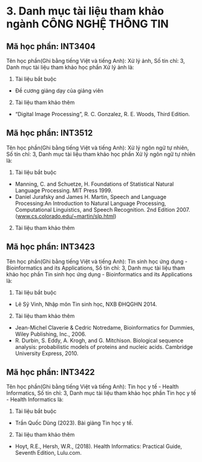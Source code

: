 # 3. Danh mục tài liệu tham khảo ngành CÔNG NGHỆ THÔNG TIN
## Mã học phần: INT3404
Tên học phần(Ghi bằng tiếng Việt và tiếng Anh): Xử lý ảnh, Số tín chỉ: 3, Danh mục tài liệu tham khảo học phần Xử lý ảnh là:
1. Tài liệu bắt buộc
- Đề cương giảng dạy của giảng viên
2. Tài liệu tham khảo thêm
- “Digital Image Processing”, R. C. Gonzalez, R. E. Woods, Third Edition.
## Mã học phần: INT3512
Tên học phần(Ghi bằng tiếng Việt và tiếng Anh): Xử lý ngôn ngữ tự nhiên, Số tín chỉ: 3, Danh mục tài liệu tham khảo học phần Xử lý ngôn ngữ tự nhiên là:
1. Tài liệu bắt buộc
- Manning, C. and Schuetze, H. Foundations of Statistical Natural Language Processing. MIT Press 1999.
- Daniel Jurafsky and James H. Martin, Speech and Language Processing:An Introduction to Natural Language Processing, Computational Linguistics, and Speech Recognition. 2nd Edition 2007. (www.cs.colorado.edu/~martin/slp.html)
2. Tài liệu tham khảo thêm
## Mã học phần: INT3423
Tên học phần(Ghi bằng tiếng Việt và tiếng Anh): Tin sinh học ứng dụng - Bioinformatics and its Applications, Số tín chỉ: 3, Danh mục tài liệu tham khảo học phần Tin sinh học ứng dụng - Bioinformatics and its Applications là:
1. Tài liệu bắt buộc
- Lê Sỹ Vinh, Nhập môn Tin sinh học, NXB ĐHQGHN 2014.
2. Tài liệu tham khảo thêm
- Jean-Michel Claverie & Cedric Notredame, Bioinformatics for Dummies, Wiley Publishing, Inc., 2006.
- R. Durbin, S. Eddy, A. Krogh, and G. Mitchison. Biological sequence analysis: probabilistic models of proteins and nucleic acids. Cambridge University Express, 2010.
## Mã học phần: INT3422
Tên học phần(Ghi bằng tiếng Việt và tiếng Anh): Tin học y tế - Health Informatics, Số tín chỉ: 3, Danh mục tài liệu tham khảo học phần Tin học y tế - Health Informatics là:
1. Tài liệu bắt buộc
- Trần Quốc Dũng (2023). Bài giảng Tin học y tế.
2. Tài liệu tham khảo thêm
- Hoyt, R.E., Hersh, W.R., (2018). Health Informatics: Practical Guide, Seventh Edition, Lulu.com.
